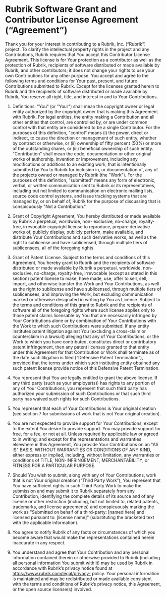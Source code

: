 # Rubrik Software Grant and Contributor License Agreement (“Agreement”)
Thank you for your interest in contributing to a Rubrik, Inc. (“Rubrik”) project. To clarify the intellectual property rights in the project and any Contributions, Rubrik requires that You accept this Contributor License Agreement. This license is for Your protection as a contributor as well as the protection of Rubrik, recipients of software distributed or made available by Rubrik, and other contributors; it does not change your rights to use your own Contributions for any other purpose.
You accept and agree to the following terms and conditions for Your past, present, and future Contributions submitted to Rubrik. Except for the licenses granted herein to Rubrik and the recipients of software distributed or made available by Rubrik, You reserve all right, title, and interest in and to Your Contributions.

1. Definitions.
"You" (or "Your") shall mean the copyright owner or legal entity authorized by the copyright owner that is making this Agreement with Rubrik. For legal entities, the entity making a Contribution and all other entities that control, are controlled by, or are under common control with that entity are considered to be a single Contributor. For the purposes of this definition, "control" means (i) the power, direct or indirect, to cause the direction or management of such entity, whether by contract or otherwise, or (ii) ownership of fifty percent (50%) or more of the outstanding shares, or (iii) beneficial ownership of such entity.
"Contribution" shall mean the code, documentation or other original works of authorship, invention or improvement, including any modifications or additions to an existing work, that is intentionally submitted by You to Rubrik for inclusion in, or documentation of, any of the projects owned or managed by Rubrik (the "Work"). For the purposes of this definition, "submitted" means any form of electronic, verbal, or written communication sent to Rubrik or its representatives, including but not limited to communication on electronic mailing lists, source code control systems, and issue tracking systems that are managed by, or on behalf of, Rubrik for the
purpose of discussing
that is conspicuously
"Not a Contribution."

2. Grant of Copyright
Agreement, You hereby
distributed or made available by Rubrik a perpetual, worldwide, non- exclusive, no-charge, royalty-free, irrevocable copyright license to reproduce, prepare derivative works of, publicly display, publicly perform, make available, and distribute Your Contributions and such derivative works, as well as the right to sublicense and have sublicensed, through multiple tiers of sublicensees, all of the foregoing rights.

3. Grant of Patent License. Subject to the terms and conditions of this Agreement, You hereby grant to Rubrik and the recipients of software distributed or made available by Rubrik a perpetual, worldwide, non- exclusive, no-charge, royalty-free, irrevocable (except as stated in this section) patent license to make, have made, use, offer to sell, sell, import, and otherwise transfer the Work and Your Contributions, as well as the right to sublicense and have sublicensed, through multiple tiers of sublicensees, and improving the Work, but excluding communication marked or otherwise designated in writing by You as License. Subject to the terms and conditions of this grant to Rubrik and the recipients of software
all of the foregoing rights where such license applies only to those patent claims licensable by You that are necessarily infringed by Your Contributions alone or by combination of Your Contributions with the Work to which such Contributions were submitted. If any entity institutes patent litigation against You (excluding a cross-claim or counterclaim in a lawsuit) alleging that any of Your Contributions, or the Work to which you have contributed, constitutes direct or contributory patent infringement, then any patent licenses granted to that entity under this Agreement for that Contribution or Work shall terminate as of the date such litigation is filed (“Defensive Patent Termination”), provided that the terms under which such instituting entity obtained any such patent license provide notice of this Defensive Patent Termination.

4. You represent that You are legally entitled to grant the above license. If any third party (such as your employer(s)) has rights to any portion of any of Your Contributions, you represent that such third party has authorized your submission of such Contributions or that such third party has waived such rights for such Contributions.

5. You represent that each of Your Contributions is Your original creation (see section 7 for submissions of work that is not Your original creation).

6. You are not expected to provide support for Your Contributions, except to the extent You desire to provide support. You may provide support for free, for a fee, or not at all. Unless required by applicable law or agreed to in writing, and except for the representations and warranties elsewhere in this Agreement, You provide Your Contributions on an "AS IS" BASIS, WITHOUT WARRANTIES OR CONDITIONS OF ANY KIND, either express or implied, including, without limitation, any warranties or conditions of TITLE, NON-INFRINGEMENT, MERCHANTABILITY, or FITNESS FOR A PARTICULAR PURPOSE.

7. Should You wish to submit, along with any of Your Contributions, work that is not Your original creation (“Third Party Work”), You represent that You have sufficient rights in such Third Party Work to make the submission and may submit it to Rubrik separately from any Contribution, identifying the complete details of its source and of any license or other restriction (including, but not limited to, related patents, trademarks, and license agreements) and conspicuously marking the work as "Submitted on behalf of a third-party: [named here] and licensed pursuant to: [license name]" (substituting the bracketed text with the applicable information).

8. You agree to notify Rubrik of any facts or circumstances of which you become aware that would make the representations contained herein inaccurate in any respect.

9. You understand and agree that Your Contribution and any personal information contained therein or otherwise provided to Rubrik (including all personal information You submit with it) may be used by Rubrik in accordance with Rubrik’s privacy notice found at https://www.rubrik.com/legal/privacy- policy. Your personal information is maintained and may be redistributed or made available consistent with the terms and conditions of Rubrik’s privacy notice, this Agreement, or the open source license(s) involved.
  